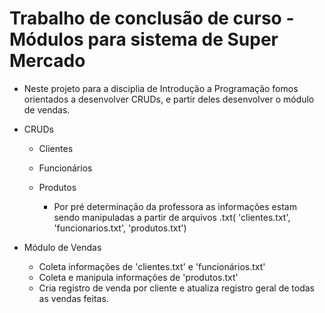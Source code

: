 # Trabalho de conclusão de curso - Módulos para sistema de Super Mercado
- Neste projeto para a disciplia de Introdução a Programação fomos orientados a desenvolver CRUDs, e partir deles desenvolver o módulo de vendas.
 - CRUDs
    - Clientes
    - Funcionários
    - Produtos
    
        - Por pré determinação da professora as informações estam sendo manipuladas a partir de arquivos .txt( 'clientes.txt', 'funcionarios.txt', 'produtos.txt')

- Módulo de Vendas
    - Coleta informações de 'clientes.txt' e 'funcionários.txt'
    - Coleta e manipula informações de 'produtos.txt'
    - Cria registro de venda por cliente e atualiza registro geral de todas as vendas feitas. 


